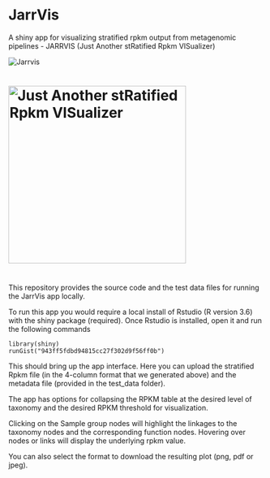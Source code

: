 # JarrVis
A shiny app for visualizing stratified rpkm output from metagenomic pipelines - JARRVIS (Just Another stRatified Rpkm VISualizer)

![Jarrvis](JarrVis/jarrvis_logo.tiff?raw=true "Title")

#  <p align="center">  
#    <img src="JarrVis/jarrvis_logo.tiff" width="350" title="Just Another stRatified Rpkm VISualizer">  
#  </p>  

This repository provides the source code and the test data files for running the JarrVis app locally.

To run this app you would require a local install of Rstudio (R version 3.6) with the shiny package (required). Once Rstudio is installed, open it and run the following commands
```
library(shiny)
runGist("943ff5fdbd94815cc27f302d9f56ff0b")
```
This should bring up the app interface. Here you can upload the stratified Rpkm file (in the 4-column format that we generated above) and the metadata file (provided in the test_data folder).

The app has options for collapsing the RPKM table at the desired level of taxonomy and the desired RPKM threshold for visualization.

Clicking on the Sample group nodes will highlight the linkages to the taxonomy nodes and the corresponding function nodes. Hovering over nodes or links will display the underlying rpkm value.

You can also select the format to download the resulting plot (png, pdf or jpeg).
